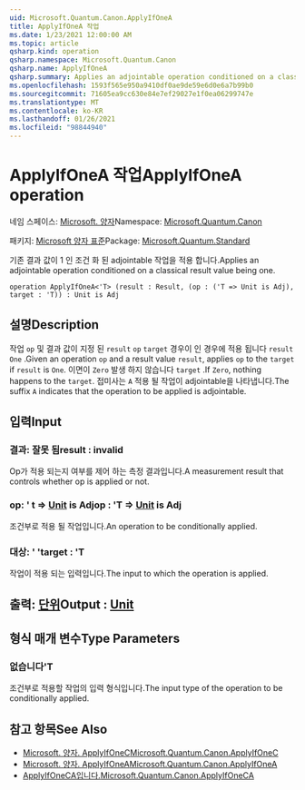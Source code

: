 ```yaml
---
uid: Microsoft.Quantum.Canon.ApplyIfOneA
title: ApplyIfOneA 작업
ms.date: 1/23/2021 12:00:00 AM
ms.topic: article
qsharp.kind: operation
qsharp.namespace: Microsoft.Quantum.Canon
qsharp.name: ApplyIfOneA
qsharp.summary: Applies an adjointable operation conditioned on a classical result value being one.
ms.openlocfilehash: 1593f565e950a9410df0ae9de59e6d0e6a7b99b0
ms.sourcegitcommit: 71605ea9cc630e84e7ef29027e1f0ea06299747e
ms.translationtype: MT
ms.contentlocale: ko-KR
ms.lasthandoff: 01/26/2021
ms.locfileid: "98844940"
---
```

# <a name="applyifonea-operation"></a><span data-ttu-id="375fa-102">ApplyIfOneA 작업</span><span class="sxs-lookup"><span data-stu-id="375fa-102">ApplyIfOneA operation</span></span>

<span data-ttu-id="375fa-103">네임 스페이스: [Microsoft. 양자](xref:Microsoft.Quantum.Canon)</span><span class="sxs-lookup"><span data-stu-id="375fa-103">Namespace: [Microsoft.Quantum.Canon](xref:Microsoft.Quantum.Canon)</span></span>

<span data-ttu-id="375fa-104">패키지: [Microsoft 양자 표준](https://nuget.org/packages/Microsoft.Quantum.Standard)</span><span class="sxs-lookup"><span data-stu-id="375fa-104">Package: [Microsoft.Quantum.Standard](https://nuget.org/packages/Microsoft.Quantum.Standard)</span></span>


<span data-ttu-id="375fa-105">기존 결과 값이 1 인 조건 화 된 adjointable 작업을 적용 합니다.</span><span class="sxs-lookup"><span data-stu-id="375fa-105">Applies an adjointable operation conditioned on a classical result value being one.</span></span>

```qsharp
operation ApplyIfOneA<'T> (result : Result, (op : ('T => Unit is Adj), target : 'T)) : Unit is Adj
```


## <a name="description"></a><span data-ttu-id="375fa-106">설명</span><span class="sxs-lookup"><span data-stu-id="375fa-106">Description</span></span>

<span data-ttu-id="375fa-107">작업 `op` 및 결과 값이 지정 된 `result` `op` `target` 경우이 인 경우에 적용 됩니다 `result` `One` .</span><span class="sxs-lookup"><span data-stu-id="375fa-107">Given an operation `op` and a result value `result`, applies `op` to the `target` if `result` is `One`.</span></span> <span data-ttu-id="375fa-108">이면이 `Zero` 발생 하지 않습니다 `target` .</span><span class="sxs-lookup"><span data-stu-id="375fa-108">If `Zero`, nothing happens to the `target`.</span></span>
<span data-ttu-id="375fa-109">접미사는 `A` 적용 될 작업이 adjointable을 나타냅니다.</span><span class="sxs-lookup"><span data-stu-id="375fa-109">The suffix `A` indicates that the operation to be applied is adjointable.</span></span>

## <a name="input"></a><span data-ttu-id="375fa-110">입력</span><span class="sxs-lookup"><span data-stu-id="375fa-110">Input</span></span>

### <a name="result--__invalidresult__"></a><span data-ttu-id="375fa-111">결과: __잘못 <Result> 됨__</span><span class="sxs-lookup"><span data-stu-id="375fa-111">result : __invalid<Result>__</span></span>

<span data-ttu-id="375fa-112">Op가 적용 되는지 여부를 제어 하는 측정 결과입니다.</span><span class="sxs-lookup"><span data-stu-id="375fa-112">A measurement result that controls whether op is applied or not.</span></span>


### <a name="op--t--unit--is-adj"></a><span data-ttu-id="375fa-113">op: ' t => [Unit](xref:microsoft.quantum.lang-ref.unit)  is Adj</span><span class="sxs-lookup"><span data-stu-id="375fa-113">op : 'T => [Unit](xref:microsoft.quantum.lang-ref.unit)  is Adj</span></span>

<span data-ttu-id="375fa-114">조건부로 적용 될 작업입니다.</span><span class="sxs-lookup"><span data-stu-id="375fa-114">An operation to be conditionally applied.</span></span>


### <a name="target--t"></a><span data-ttu-id="375fa-115">대상: ' '</span><span class="sxs-lookup"><span data-stu-id="375fa-115">target : 'T</span></span>

<span data-ttu-id="375fa-116">작업이 적용 되는 입력입니다.</span><span class="sxs-lookup"><span data-stu-id="375fa-116">The input to which the operation is applied.</span></span>



## <a name="output--unit"></a><span data-ttu-id="375fa-117">출력: [단위](xref:microsoft.quantum.lang-ref.unit)</span><span class="sxs-lookup"><span data-stu-id="375fa-117">Output : [Unit](xref:microsoft.quantum.lang-ref.unit)</span></span>



## <a name="type-parameters"></a><span data-ttu-id="375fa-118">형식 매개 변수</span><span class="sxs-lookup"><span data-stu-id="375fa-118">Type Parameters</span></span>

### <a name="t"></a><span data-ttu-id="375fa-119">없습니다</span><span class="sxs-lookup"><span data-stu-id="375fa-119">'T</span></span>

<span data-ttu-id="375fa-120">조건부로 적용할 작업의 입력 형식입니다.</span><span class="sxs-lookup"><span data-stu-id="375fa-120">The input type of the operation to be conditionally applied.</span></span>

## <a name="see-also"></a><span data-ttu-id="375fa-121">참고 항목</span><span class="sxs-lookup"><span data-stu-id="375fa-121">See Also</span></span>

- [<span data-ttu-id="375fa-122">Microsoft. 양자. ApplyIfOneC</span><span class="sxs-lookup"><span data-stu-id="375fa-122">Microsoft.Quantum.Canon.ApplyIfOneC</span></span>](xref:Microsoft.Quantum.Canon.ApplyIfOneC)
- [<span data-ttu-id="375fa-123">Microsoft. 양자. ApplyIfOneA</span><span class="sxs-lookup"><span data-stu-id="375fa-123">Microsoft.Quantum.Canon.ApplyIfOneA</span></span>](xref:Microsoft.Quantum.Canon.ApplyIfOneA)
- [<span data-ttu-id="375fa-124">ApplyIfOneCA입니다.</span><span class="sxs-lookup"><span data-stu-id="375fa-124">Microsoft.Quantum.Canon.ApplyIfOneCA</span></span>](xref:Microsoft.Quantum.Canon.ApplyIfOneCA)